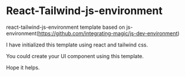 # React-Tailwind-js-environment

react-tailwind-js-environment template based on js-environment(https://github.com/integrating-magic/js-dev-environment)

I have initialized this template using react and tailwind css.

You could create your UI component using this template.

Hope it helps.
 
